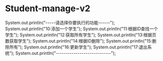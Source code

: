 # Student-manage-v2
   System.out.println("-----请选择你要执行的功能------");
        System.out.println("10:添加一个学生");
        System.out.println("11:根据ID查找一个学生");
        System.out.println("12:获取所有学生");
        System.out.println("13:根据页数获取学生");
        System.out.println("14:根据ID删除");
        System.out.println("15:删除所有");
        System.out.println("16:更新学生");
        System.out.println("17:退出系统");
        System.out.println("----------------------------");

